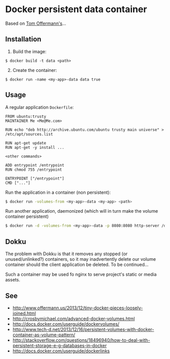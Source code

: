 Docker persistent data container
================================

Based on [Tom Offermann's](https://github.com/toffer/docker-data-only-container-demo)...


Installation
------------
1. Build the image:

```
$ docker build -t data <path>
```

2. Create the container:

```
$ docker run -name <my-app>-data data true
```

Usage
-----

A regular application `Dockerfile`:

```
FROM ubuntu:trusty
MAINTAINER Me <Me@Me.com>

RUN echo "deb http://archive.ubuntu.com/ubuntu trusty main universe" > /etc/apt/sources.list

RUN apt-get update
RUN apt-get -y install ...

<other commands>

ADD entrypoint /entrypoint
RUN chmod 755 /entrypoint

ENTRYPOINT ["/entrypoint"]
CMD ["..."]
```

Run the application in a container (non persistent):
```bash
$ docker run -volumes-from <my-app>-data <my-app> <path>
```

Run another application, daemonized (which will in turn make the volume container persistent)
```bash
$ docker run -d -volumes-from <my-app>-data -p 8080:8080 http-server /data/html
```


Dokku
-----
The problem with Dokku is that it removes any stopped (or unused/unlinked?) containers, 
so it may inadvertently delete our volume container should the client application be deleted.
To be continued...

Such a container may be used fo nginx to serve project's static or media assets.

See
---
* http://www.offermann.us/2013/12/tiny-docker-pieces-loosely-joined.html
* http://crosbymichael.com/advanced-docker-volumes.html
* http://docs.docker.com/userguide/dockervolumes/
* http://www.tech-d.net/2013/12/16/persistent-volumes-with-docker-container-as-volume-pattern/
* http://stackoverflow.com/questions/18496940/how-to-deal-with-persistent-storage-e-g-databases-in-docker
* http://docs.docker.com/userguide/dockerlinks


